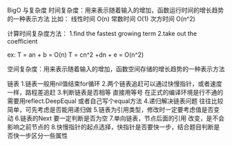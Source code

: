 BigO 与复杂度
时间复杂度：用来表示随着输入的增加，函数运行时间的增长趋势的一种表示方法
比如：
线性时间 O(n)
常数时间 O(1)
次方时间 O(n^2)

计算时间复杂度方法：
1.find the fastest growing term
2.take out the coefficient

ex:
T = an + b = O(n)
T = cn^2 +dn + e = O(n^2)


空间复杂度：用来表示随着输入的增加，函数空间存储的增长趋势的一种表示方法


链表
1.链表一般用nil值结束for循环
2.两个链表追赶可以通过快慢指针，或者速度一样，路程差追赶
3.判断链表是否相等 直接用等号 在正式的编译环境是行不通的 需要用reflect.DeepEqual 或者自己写个equal方法
4.递归解决链表问题 往往比较简单，可先考虑是否能用递归做
5.链表为引用类型，修改时一定要考虑值是否变动
6.链表的Next 要一定判断是否为空
7.单向链表，节点后面的引用 改变，是不会影响之前节点的
8.快慢指针的起点选择，快指针是否要快一步，结合题目判断是否快一步区分一些属性

